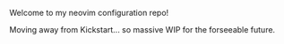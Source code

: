 Welcome to my neovim configuration repo!

Moving away from Kickstart... so massive WIP for the forseeable future.
